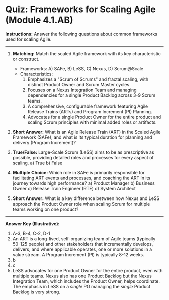 # Quiz: Frameworks for Scaling Agile (Module 4.1.AB)

**Instructions:** Answer the following questions about common frameworks used for scaling Agile.

---

1.  **Matching:** Match the scaled Agile framework with its key characteristic or construct.
    *   Frameworks: A) SAFe, B) LeSS, C) Nexus, D) Scrum@Scale
    *   Characteristics:
        1.  Emphasizes a "Scrum of Scrums" and fractal scaling, with distinct Product Owner and Scrum Master cycles.
        2.  Focuses on a Nexus Integration Team and managing dependencies for a single Product Backlog across 3-9 Scrum teams.
        3.  A comprehensive, configurable framework featuring Agile Release Trains (ARTs) and Program Increment (PI) Planning.
        4.  Advocates for a single Product Owner for the entire product and scaling Scrum principles with minimal added roles or artifacts.

2.  **Short Answer:** What is an Agile Release Train (ART) in the Scaled Agile Framework (SAFe), and what is its typical duration for planning and delivery (Program Increment)?

3.  **True/False:** Large-Scale Scrum (LeSS) aims to be as prescriptive as possible, providing detailed roles and processes for every aspect of scaling.
    a) True
    b) False

4.  **Multiple Choice:** Which role in SAFe is primarily responsible for facilitating ART events and processes, and coaching the ART in its journey towards high performance?
    a) Product Manager
    b) Business Owner
    c) Release Train Engineer (RTE)
    d) System Architect

5.  **Short Answer:** What is a key difference between how Nexus and LeSS approach the Product Owner role when scaling Scrum for multiple teams working on one product?

---
**Answer Key (Illustrative):**
1.  A-3, B-4, C-2, D-1
2.  An ART is a long-lived, self-organizing team of Agile teams (typically 50-125 people) and other stakeholders that incrementally develops, delivers, and where applicable operates, one or more solutions in a value stream. A Program Increment (PI) is typically 8-12 weeks.
3.  b
4.  c
5.  LeSS advocates for one Product Owner for the entire product, even with multiple teams. Nexus also has one Product Backlog but the Nexus Integration Team, which includes the Product Owner, helps coordinate. The emphasis in LeSS on a *single* PO managing the *single* Product Backlog is very strong.